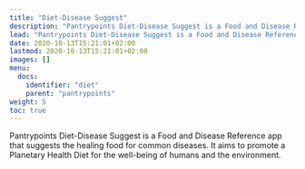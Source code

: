 ```yaml
---
title: "Diet-Disease Suggest"
description: "Pantrypoints Diet-Disease Suggest is a Food and Disease Reference app that suggests the healing food for common diseases. It aims to promote a Planetary Health Diet for the well-being of humans and the environment."
lead: "Pantrypoints Diet-Disease Suggest is a Food and Disease Reference app that suggests the healing food for common diseases. It aims to promote a Planetary Health Diet for the well-being of humans and the environment."
date: 2020-10-13T15:21:01+02:00
lastmod: 2020-10-13T15:21:01+02:00
images: []
menu:
  docs:
    identifier: "diet"
    parent: "pantrypoints"
weight: 5
toc: true
---
```



Pantrypoints Diet-Disease Suggest is a Food and Disease Reference app that suggests the healing food for common diseases. It aims to promote a Planetary Health Diet for the well-being of humans and the environment. 
